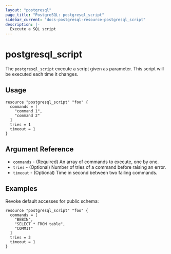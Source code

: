 ```yaml
---
layout: "postgresql"
page_title: "PostgreSQL: postgresql_script"
sidebar_current: "docs-postgresql-resource-postgresql_script"
description: |-
  Execute a SQL script
---
```


# postgresql\_script

The ``postgresql_script`` execute a script given as parameter. This script will be executed each time it changes.

## Usage

```hcl
resource "postgresql_script" "foo" {
  commands = [
    "command 1",
    "command 2"
  ]
  tries = 1
  timeout = 1
}
```

## Argument Reference

* `commands` - (Required) An array of commands to execute, one by one.
* `tries` - (Optional) Number of tries of a command before raising an error.
* `timeout` - (Optional) Time in second between two failing commands.

## Examples

Revoke default accesses for public schema:

```hcl
resource "postgresql_script" "foo" {
  commands = [
    "BEBIN",
    "SELECT * FROM table",
    "COMMIT"
  ]
  tries = 3
  timeout = 1
}
```
